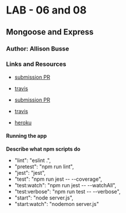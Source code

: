 # LAB - 06 and 08

## Mongoose and Express

### Author: Allison Busse

### Links and Resources
* [submission PR](https://github.com/allisonbusse-401-advanced-javascript/mongoose-lab/pull/1)
* [travis](https://travis-ci.com/allisonbusse-401-advanced-javascript/mongoose-lab/builds/128834739)

* [submission PR](https://github.com/allisonbusse-401-advanced-javascript/mongoose-lab/pull/2)
* [travis](https://travis-ci.com/allisonbusse-401-advanced-javascript/mongoose-lab/builds/129189473)
* [heroku](https://mongoose-lab.herokuapp.com/)


#### Running the app

**Describe what npm scripts do**
* "lint": "eslint .",
* "pretest": "npm run lint",
* "jest": "jest",
* "test": "npm run jest -- --coverage",
* "test:watch": "npm run jest -- --watchAll",
* "test:verbose": "npm run test -- --verbose",
* "start": "node server.js",
* "start:watch": "nodemon server.js"
  
